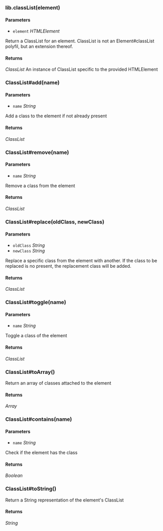 ### lib.classList(element)

#### Parameters
-  `element` *HTMLElement* 


Return a ClassList for an element.  ClassList is not an
Element#classList polyfil, but an extension thereof.



#### Returns
_ClassList_ An instance of ClassList specific to the provided HTMLElement

### ClassList#add(name)

#### Parameters
-  `name` *String* 


Add a class to the element if not already present



#### Returns
_ClassList_ 

### ClassList#remove(name)

#### Parameters
-  `name` *String* 


Remove a class from the element



#### Returns
_ClassList_ 

### ClassList#replace(oldClass, newClass)

#### Parameters
-  `oldClass` *String* 
-  `newClass` *String* 


Replace a specific class from the element with another.  If the class to be replaced is no present, the replacement class will be added.



#### Returns
_ClassList_ 

### ClassList#toggle(name)

#### Parameters
-  `name` *String* 


Toggle a class of the element



#### Returns
_ClassList_ 

### ClassList#toArray()



Return an array of classes attached to the element



#### Returns
_Array_ 

### ClassList#contains(name)

#### Parameters
-  `name` *String* 


Check if the element has the class



#### Returns
_Boolean_ 

### ClassList#toString()



Return a String representation of the element's ClassList



#### Returns
_String_ 

